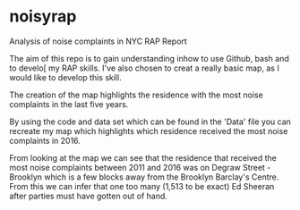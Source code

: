 # noisyrap
Analysis of noise complaints in NYC RAP Report

The aim of this repo is to gain understanding inhow to use Github, bash and to develo[ my RAP skills. I've also chosen to creat a really basic map, as I would like to develop this skill. 

The creation of the map highlights the residence with the most noise complaints in the last five years.

By using the code and data set which can be found in the 'Data' file you can recreate my map which highlights which residence received the most noise complaints in 2016.  

From looking at the map we can see that the residence that received the most noise complaints between 2011 and 2016 was on Degraw Street - Brooklyn which is a few blocks away from the Brooklyn Barclay's Centre. From this we can infer that one too many (1,513 to be exact) Ed Sheeran after parties must have gotten out of hand. 
